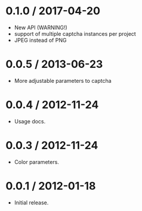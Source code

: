 0.1.0 / 2017-04-20
==================

  * New API (WARNING!)
  * support of multiple captcha instances per project
  * JPEG instead of PNG

0.0.5 / 2013-06-23
==================

  * More adjustable parameters to captcha

0.0.4 / 2012-11-24
==================

  * Usage docs.


0.0.3 / 2012-11-24
==================

  * Color parameters.


0.0.1 / 2012-01-18
==================

  * Initial release.
